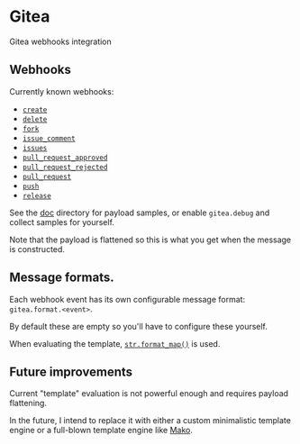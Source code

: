# Gitea

Gitea webhooks integration

## Webhooks

Currently known webhooks:

- [`create`](./doc/webhook.create.md)
- [`delete`](./doc/webhook.delete.md)
- [`fork`](./doc/webhook.fork.md)
- [`issue_comment`](./doc/webhook.issue_comment.md)
- [`issues`](./doc/webhook.issues.md)
- [`pull_request_approved`](./doc/webhook.pull_request_approved.md)
- [`pull_request_rejected`](./doc/webhook.pull_request_rejected.md)
- [`pull_request`](./doc/webhook.pull_request.md)
- [`push`](./doc/webhook.push.md)
- [`release`](./doc/webhook.release.md)

See the [doc](doc) directory for payload samples, or enable `gitea.debug` and collect samples for yourself.

Note that the payload is flattened so this is what you get when the message is constructed.


## Message formats.

Each webhook event has its own configurable message format: `gitea.format.<event>`.

By default these are empty so you'll have to configure these yourself.

When evaluating the template, [`str.format_map()`](https://docs.python.org/3/library/stdtypes.html#str.format_map) is used.


## Future improvements

Current "template" evaluation is not powerful enough and requires payload flattening.

In the future, I intend to replace it with either a custom minimalistic template engine or a full-blown template engine like [Mako](https://www.makotemplates.org/).

